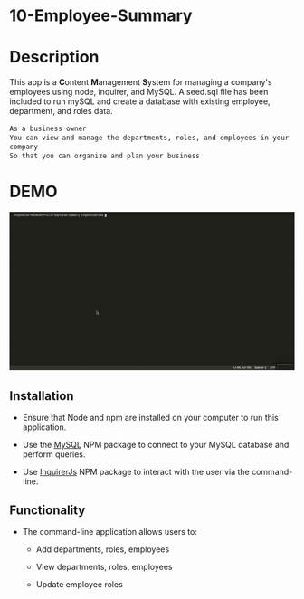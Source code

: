 # 10-Employee-Summary

# Description 

This app is a **C**ontent **M**anagement **S**ystem for managing a company's employees using node, inquirer, and MySQL.
A seed.sql file has been included to run mySQL and create a database with existing employee, department, and roles data. 

```
As a business owner
You can view and manage the departments, roles, and employees in your company
So that you can organize and plan your business
```

# DEMO 
![Employee Mgmt System Demo](assets/demo.gif)

## Installation

* Ensure that Node and npm are installed on your computer to run this application. 

* Use the [MySQL](https://www.npmjs.com/package/mysql) NPM package to connect to your MySQL database and perform queries.

* Use [InquirerJs](https://www.npmjs.com/package/inquirer/v/0.2.3) NPM package to interact with the user via the command-line.

## Functionality 

* The command-line application allows users to:

  * Add departments, roles, employees

  * View departments, roles, employees

  * Update employee roles